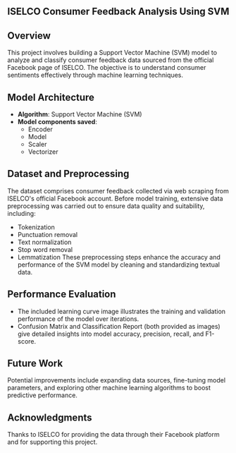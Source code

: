 ## ISELCO Consumer Feedback Analysis Using SVM

## Overview
This project involves building a Support Vector Machine (SVM) model to analyze and classify consumer feedback data sourced from the official Facebook page of ISELCO. The objective is to understand consumer sentiments effectively through machine learning techniques.

## Model Architecture
- **Algorithm**: Support Vector Machine (SVM)
- **Model components saved**:
  - Encoder
  - Model
  - Scaler
  - Vectorizer

## Dataset and Preprocessing
The dataset comprises consumer feedback collected via web scraping from ISELCO's official Facebook account. Before model training, extensive data preprocessing was carried out to ensure data quality and suitability, including:
- Tokenization
- Punctuation removal
- Text normalization
- Stop word removal
- Lemmatization
These preprocessing steps enhance the accuracy and performance of the SVM model by cleaning and standardizing textual data.

## Performance Evaluation
- The included learning curve image illustrates the training and validation performance of the model over iterations.
- Confusion Matrix and Classification Report (both provided as images) give detailed insights into model accuracy, precision, recall, and F1-score.

## Future Work
Potential improvements include expanding data sources, fine-tuning model parameters, and exploring other machine learning algorithms to boost predictive performance.

## Acknowledgments
Thanks to ISELCO for providing the data through their Facebook platform and for supporting this project.
